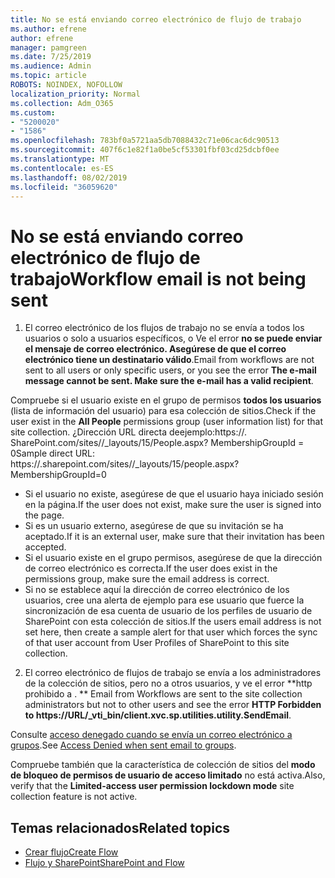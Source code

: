 ```yaml
---
title: No se está enviando correo electrónico de flujo de trabajo
ms.author: efrene
author: efrene
manager: pamgreen
ms.date: 7/25/2019
ms.audience: Admin
ms.topic: article
ROBOTS: NOINDEX, NOFOLLOW
localization_priority: Normal
ms.collection: Adm_O365
ms.custom:
- "5200020"
- "1586"
ms.openlocfilehash: 783bf0a5721aa5db7088432c71e06cac6dc90513
ms.sourcegitcommit: 407f6c1e82f1a0be5cf53301fbf03cd25dcbf0ee
ms.translationtype: MT
ms.contentlocale: es-ES
ms.lasthandoff: 08/02/2019
ms.locfileid: "36059620"
---
```

# <a name="workflow-email-is-not-being-sent"></a><span data-ttu-id="cd220-102">No se está enviando correo electrónico de flujo de trabajo</span><span class="sxs-lookup"><span data-stu-id="cd220-102">Workflow email is not being sent</span></span>

1. <span data-ttu-id="cd220-103">El correo electrónico de los flujos de trabajo no se envía a todos los usuarios o solo a usuarios específicos, o Ve el error **no se puede enviar el mensaje de correo electrónico. Asegúrese de que el correo electrónico tiene un destinatario válido**.</span><span class="sxs-lookup"><span data-stu-id="cd220-103">Email from workflows are not sent to all users or only specific users, or you see the error **The e-mail message cannot be sent. Make sure the e-mail has a valid recipient**.</span></span>

<span data-ttu-id="cd220-104">Compruebe si el usuario existe en el grupo de permisos **todos los usuarios** (lista de información del usuario) para esa colección de sitios.</span><span class="sxs-lookup"><span data-stu-id="cd220-104">Check if the user exist in the **All People** permissions group (user information list) for that site collection.</span></span>  <span data-ttu-id="cd220-105">¿Dirección URL directa de<tenant>ejemplo:<sitename>https://. SharePoint.com/sites//_layouts/15/People.aspx? MembershipGroupId = 0</span><span class="sxs-lookup"><span data-stu-id="cd220-105">Sample direct URL: https://<tenant>.sharepoint.com/sites/<sitename>/_layouts/15/people.aspx?MembershipGroupId=0</span></span>

- <span data-ttu-id="cd220-106">Si el usuario no existe, asegúrese de que el usuario haya iniciado sesión en la página.</span><span class="sxs-lookup"><span data-stu-id="cd220-106">If the user does not exist, make sure the user is signed into the page.</span></span> 
- <span data-ttu-id="cd220-107">Si es un usuario externo, asegúrese de que su invitación se ha aceptado.</span><span class="sxs-lookup"><span data-stu-id="cd220-107">If it is an external user, make sure that their invitation has been accepted.</span></span>
- <span data-ttu-id="cd220-108">Si el usuario existe en el grupo permisos, asegúrese de que la dirección de correo electrónico es correcta.</span><span class="sxs-lookup"><span data-stu-id="cd220-108">If the user does exist in the permissions group, make sure the email address is correct.</span></span>
- <span data-ttu-id="cd220-109">Si no se establece aquí la dirección de correo electrónico de los usuarios, cree una alerta de ejemplo para ese usuario que fuerce la sincronización de esa cuenta de usuario de los perfiles de usuario de SharePoint con esta colección de sitios.</span><span class="sxs-lookup"><span data-stu-id="cd220-109">If the users email address is not set here, then create a sample alert for that user which forces the sync of that user account from User Profiles of SharePoint to this site collection.</span></span>
 
2. <span data-ttu-id="cd220-110">El correo electrónico de flujos de trabajo se envía a los administradores de la colección de sitios, pero no a otros usuarios, y ve el error \*\*http prohibido a <spam> <spam>. \*\* <spam> <spam></span><span class="sxs-lookup"><span data-stu-id="cd220-110">Email from Workflows are sent to the site collection administrators but not to other users and see the error **HTTP Forbidden to <spam><spam>https://URL/_vti_bin/client.xvc.sp.utilities.utility.SendEmail**<spam><spam>.</span></span>
 

<span data-ttu-id="cd220-111">Consulte [acceso denegado cuando se envía un correo electrónico a grupos](https://docs.microsoft.com/sharepoint/support/server-admin/access-denied-when-send-an-email-to-groups).</span><span class="sxs-lookup"><span data-stu-id="cd220-111">See [Access Denied when sent email to groups](https://docs.microsoft.com/sharepoint/support/server-admin/access-denied-when-send-an-email-to-groups).</span></span>

<span data-ttu-id="cd220-112">Compruebe también que la característica de colección de sitios del **modo de bloqueo de permisos de usuario de acceso limitado** no está activa.</span><span class="sxs-lookup"><span data-stu-id="cd220-112">Also, verify that the **Limited-access user permission lockdown mode** site collection feature is not active.</span></span>

## <a name="related-topics"></a><span data-ttu-id="cd220-113">Temas relacionados</span><span class="sxs-lookup"><span data-stu-id="cd220-113">Related topics</span></span>
- [<span data-ttu-id="cd220-114">Crear flujo</span><span class="sxs-lookup"><span data-stu-id="cd220-114">Create Flow</span></span>](https://support.office.com/article/Create-a-flow-for-a-list-or-library-in-SharePoint-Online-or-OneDrive-for-Business-a9c3e03b-0654-46af-a254-20252e580d01) 
- [<span data-ttu-id="cd220-115">Flujo y SharePoint</span><span class="sxs-lookup"><span data-stu-id="cd220-115">SharePoint and Flow</span></span>](https://flow.microsoft.com/blog/sharepoint-and-flow/) 


